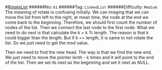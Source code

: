 #[RotateList](https://leetcode.com/problems/rotate-list/)
######No: `61`
######Tag: `LinkedList`
######Difficulty: `Medium`
The meaning of rotate is confusing initially. We can imaging that we can move the list from left to the right,
at mean time, the node at the end we come back to the beginning. 
Therefore, we should first count the number of nodes of the list. Then we connect the last node to the first
node. What we need to do next is that calculate the k = k % length. The reason is that k could bigger than
the length. But if k == length, it is same to not rotate the list. So we just need to get the mod value.

Then we need to find the new head. The way is that we find the new end. We just need to move the pointer
lenth - k times and it will point to the end of the list. Then we set its next as the beginning and
set it next as NULL.
